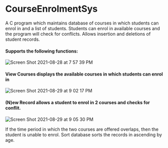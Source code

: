 # CourseEnrolmentSys
A C program which maintains database of courses in which students can enrol in and a list of students. Students can enrol in available courses and the program will check for conflicts. Allows insertion and deletions of student records. 
#### Supports the following functions:
![Screen Shot 2021-08-28 at 7 57 39 PM](https://user-images.githubusercontent.com/89328691/131233866-e070f351-6221-40d2-a42e-c562a830ddaf.png)
#### View Courses displays the available courses in which students can enrol in
![Screen Shot 2021-08-29 at 9 02 17 PM](https://user-images.githubusercontent.com/89328691/131271874-6304bbfa-1376-4bb2-98ad-20108e8d268c.png)
#### (N)ew Record allows a student to enrol in 2 courses and checks for conflit. 
![Screen Shot 2021-08-29 at 9 05 30 PM](https://user-images.githubusercontent.com/89328691/131272012-b546ecce-a4c9-4096-83c0-2c6425b627fb.png)

If the time period in which the two courses are offered overlaps, then the student is unable to enrol. 
Sort database sorts the records in ascending by age. 



 
